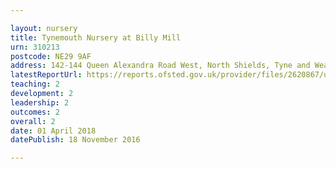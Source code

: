 ```yaml
---

layout: nursery
title: Tynemouth Nursery at Billy Mill
urn: 310213
postcode: NE29 9AF
address: 142-144 Queen Alexandra Road West, North Shields, Tyne and Wear, NE29 9AF
latestReportUrl: https://reports.ofsted.gov.uk/provider/files/2620867/urn/310213.pdf
teaching: 2
development: 2
leadership: 2
outcomes: 2
overall: 2
date: 01 April 2018 
datePublish: 18 November 2016

---
```

